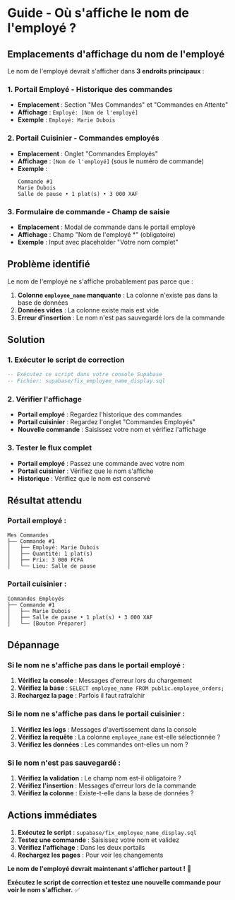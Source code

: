 # Guide - Où s'affiche le nom de l'employé ?

## Emplacements d'affichage du nom de l'employé

Le nom de l'employé devrait s'afficher dans **3 endroits principaux** :

### 1. **Portail Employé** - Historique des commandes
- **Emplacement** : Section "Mes Commandes" et "Commandes en Attente"
- **Affichage** : `Employé: [Nom de l'employé]`
- **Exemple** : `Employé: Marie Dubois`

### 2. **Portail Cuisinier** - Commandes employés
- **Emplacement** : Onglet "Commandes Employés"
- **Affichage** : `[Nom de l'employé]` (sous le numéro de commande)
- **Exemple** : 
  ```
  Commande #1
  Marie Dubois
  Salle de pause • 1 plat(s) • 3 000 XAF
  ```

### 3. **Formulaire de commande** - Champ de saisie
- **Emplacement** : Modal de commande dans le portail employé
- **Affichage** : Champ "Nom de l'employé *" (obligatoire)
- **Exemple** : Input avec placeholder "Votre nom complet"

## Problème identifié

Le nom de l'employé ne s'affiche probablement pas parce que :

1. **Colonne `employee_name` manquante** : La colonne n'existe pas dans la base de données
2. **Données vides** : La colonne existe mais est vide
3. **Erreur d'insertion** : Le nom n'est pas sauvegardé lors de la commande

## Solution

### 1. Exécuter le script de correction
```sql
-- Exécutez ce script dans votre console Supabase
-- Fichier: supabase/fix_employee_name_display.sql
```

### 2. Vérifier l'affichage
- **Portail employé** : Regardez l'historique des commandes
- **Portail cuisinier** : Regardez l'onglet "Commandes Employés"
- **Nouvelle commande** : Saisissez votre nom et vérifiez l'affichage

### 3. Tester le flux complet
- **Portail employé** : Passez une commande avec votre nom
- **Portail cuisinier** : Vérifiez que le nom s'affiche
- **Historique** : Vérifiez que le nom est conservé

## Résultat attendu

### Portail employé :
```
Mes Commandes
├── Commande #1
│   ├── Employé: Marie Dubois
│   ├── Quantité: 1 plat(s)
│   ├── Prix: 3 000 FCFA
│   └── Lieu: Salle de pause
```

### Portail cuisinier :
```
Commandes Employés
├── Commande #1
│   ├── Marie Dubois
│   ├── Salle de pause • 1 plat(s) • 3 000 XAF
│   └── [Bouton Préparer]
```

## Dépannage

### Si le nom ne s'affiche pas dans le portail employé :
1. **Vérifiez la console** : Messages d'erreur lors du chargement
2. **Vérifiez la base** : `SELECT employee_name FROM public.employee_orders;`
3. **Rechargez la page** : Parfois il faut rafraîchir

### Si le nom ne s'affiche pas dans le portail cuisinier :
1. **Vérifiez les logs** : Messages d'avertissement dans la console
2. **Vérifiez la requête** : La colonne `employee_name` est-elle sélectionnée ?
3. **Vérifiez les données** : Les commandes ont-elles un nom ?

### Si le nom n'est pas sauvegardé :
1. **Vérifiez la validation** : Le champ nom est-il obligatoire ?
2. **Vérifiez l'insertion** : Messages d'erreur lors de la commande
3. **Vérifiez la colonne** : Existe-t-elle dans la base de données ?

## Actions immédiates

1. **Exécutez le script** : `supabase/fix_employee_name_display.sql`
2. **Testez une commande** : Saisissez votre nom et validez
3. **Vérifiez l'affichage** : Dans les deux portails
4. **Rechargez les pages** : Pour voir les changements

**Le nom de l'employé devrait maintenant s'afficher partout !** 🎉

**Exécutez le script de correction et testez une nouvelle commande pour voir le nom s'afficher.** ✅






